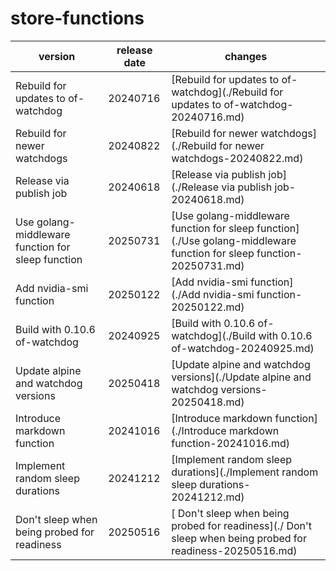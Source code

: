# store-functions	


|version|release date|changes|
|---|---|---|
|Rebuild for updates to of-watchdog|20240716|[Rebuild for updates to of-watchdog](./Rebuild for updates to of-watchdog-20240716.md)|
|Rebuild for newer watchdogs|20240822|[Rebuild for newer watchdogs](./Rebuild for newer watchdogs-20240822.md)|
|Release via publish job|20240618|[Release via publish job](./Release via publish job-20240618.md)|
|Use golang-middleware function for sleep function|20250731|[Use golang-middleware function for sleep function](./Use golang-middleware function for sleep function-20250731.md)|
|Add nvidia-smi function|20250122|[Add nvidia-smi function](./Add nvidia-smi function-20250122.md)|
|Build with 0.10.6 of-watchdog|20240925|[Build with 0.10.6 of-watchdog](./Build with 0.10.6 of-watchdog-20240925.md)|
|Update alpine and watchdog versions|20250418|[Update alpine and watchdog versions](./Update alpine and watchdog versions-20250418.md)|
|Introduce markdown function|20241016|[Introduce markdown function](./Introduce markdown function-20241016.md)|
|Implement random sleep durations|20241212|[Implement random sleep durations](./Implement random sleep durations-20241212.md)|
| Don't sleep when being probed for readiness|20250516|[ Don't sleep when being probed for readiness](./ Don't sleep when being probed for readiness-20250516.md)|
